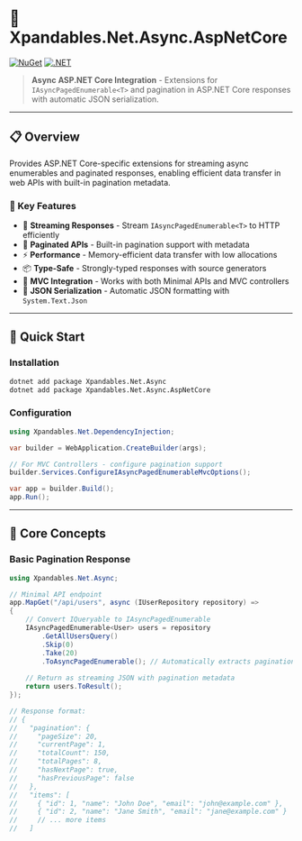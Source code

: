 ﻿# 🔄 Xpandables.Net.Async.AspNetCore

[![NuGet](https://img.shields.io/badge/NuGet-preview-orange.svg)](https://www.nuget.org/)
[![.NET](https://img.shields.io/badge/.NET-10.0-purple.svg)](https://dotnet.microsoft.com/)

> **Async ASP.NET Core Integration** - Extensions for `IAsyncPagedEnumerable<T>` and pagination in ASP.NET Core responses with automatic JSON serialization.

---

## 📋 Overview

Provides ASP.NET Core-specific extensions for streaming async enumerables and paginated responses, enabling efficient data transfer in web APIs with built-in pagination metadata.

### 🎯 Key Features

- 🌊 **Streaming Responses** - Stream `IAsyncPagedEnumerable<T>` to HTTP efficiently
- 📄 **Paginated APIs** - Built-in pagination support with metadata
- ⚡ **Performance** - Memory-efficient data transfer with low allocations
- 📦 **Type-Safe** - Strongly-typed responses with source generators
- 🔧 **MVC Integration** - Works with both Minimal APIs and MVC controllers
- 📝 **JSON Serialization** - Automatic JSON formatting with `System.Text.Json`

---

## 🚀 Quick Start

### Installation

```bash
dotnet add package Xpandables.Net.Async
dotnet add package Xpandables.Net.Async.AspNetCore
```

### Configuration

```csharp
using Xpandables.Net.DependencyInjection;

var builder = WebApplication.CreateBuilder(args);

// For MVC Controllers - configure pagination support
builder.Services.ConfigureIAsyncPagedEnumerableMvcOptions();

var app = builder.Build();
app.Run();
```

---

## 💎 Core Concepts

### Basic Pagination Response

```csharp
using Xpandables.Net.Async;

// Minimal API endpoint
app.MapGet("/api/users", async (IUserRepository repository) =>
{
    // Convert IQueryable to IAsyncPagedEnumerable
    IAsyncPagedEnumerable<User> users = repository
        .GetAllUsersQuery()
        .Skip(0)
        .Take(20)
        .ToAsyncPagedEnumerable(); // Automatically extracts pagination from Skip/Take
    
    // Return as streaming JSON with pagination metadata
    return users.ToResult();
});

// Response format:
// {
//   "pagination": {
//     "pageSize": 20,
//     "currentPage": 1,
//     "totalCount": 150,
//     "totalPages": 8,
//     "hasNextPage": true,
//     "hasPreviousPage": false
//   },
//   "items": [
//     { "id": 1, "name": "John Doe", "email": "john@example.com" },
//     { "id": 2, "name": "Jane Smith", "email": "jane@example.com" }
//     // ... more items
//   ]
